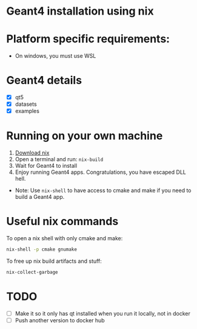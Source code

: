 # Geant4 installation using nix

# Platform specific requirements:
- On windows, you must use WSL

# Geant4 details
- [X] qt5
- [X] datasets
- [X] examples

# Running on your own machine
1. [Download nix](https://nixos.org/download/)
2. Open a terminal and run: `nix-build`
3. Wait for Geant4 to install
4. Enjoy running Geant4 apps. Congratulations, you have escaped DLL hell.
* Note: Use `nix-shell` to have access to cmake and make if you need to build a Geant4 app.

# Useful nix commands
To open a nix shell with only cmake and make:
```sh
nix-shell -p cmake gnumake
```
To free up nix build artifacts and stuff:
```sh
nix-collect-garbage
```

# TODO
- [ ] Make it so it only has qt installed when you run it locally, not in docker
- [ ] Push another version to docker hub